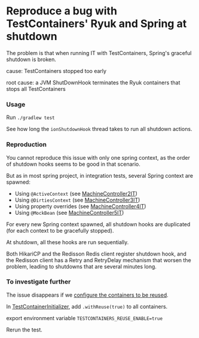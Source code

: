 # Reproduce a bug with TestContainers' Ryuk and Spring at shutdown

The problem is that when running IT with TestContainers, Spring's graceful shutdown is broken.

cause: TestContainers stopped too early

root cause: a JVM ShutDownHook terminates the Ryuk containers that stops all TestContainers

### Usage

Run `./gradlew test`

See how long the `ionShutdownHook` thread takes to run all shutdown actions.

### Reproduction

You cannot reproduce this issue with only one spring context, as the order of shutdown hooks seems to be good in that
scenario.

But as in most spring project, in integration tests, several Spring context are spawned:

* Using `@ActiveContext` (see [MachineController2IT](src/test/kotlin/bug/machine/MachineController2IT.kt))
* Using `@DirtiesContext` (see [MachineController3IT](src/test/kotlin/bug/machine/MachineController3IT.kt))
* Using property overrides (see [MachineController4IT](src/test/kotlin/bug/machine/MachineController4IT.kt))
* Using `@MockBean` (see [MachineController5IT](src/test/kotlin/bug/machine/MachineController5IT.kt))

For every new Spring context spawned, all shutdown hooks are duplicated (for each context to be gracefully stopped).

At shutdown, all these hooks are run sequentially.

Both HikariCP and the Redisson Redis client register shutdown hook, and the Redisson client has a Retry and RetryDelay
mechanism that worsen the problem, leading to shutdowns that are several minutes long.

### To investigate further

The issue disappears if we [configure the containers to be reused](https://java.testcontainers.org/features/reuse/).

In [TestContainerInitializer](src/test/kotlin/bug/integration/TestContainerInitializer.kt), add `.withReuse(true)` to
all containers.

export environment variable `TESTCONTAINERS_REUSE_ENABLE=true`

Rerun the test.
